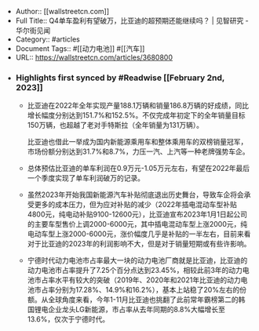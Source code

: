 - Author:: [[wallstreetcn.com]]
- Full Title:: Q4单车盈利有望破万，比亚迪的超预期还能继续吗？ | 见智研究 - 华尔街见闻
- Category:: #articles
- Document Tags:: #[[动力电池]] #[[汽车]]
- URL:: https://wallstreetcn.com/articles/3680800
- ### Highlights first synced by #Readwise [[February 2nd, 2023]]
    - 比亚迪在2022年全年实现产量188.1万辆和销量186.8万辆的好成绩，同比增长幅度分别达到151.7%和152.5%。不仅完成年初定下的全年销量目标150万辆，也超越了老对手特斯拉（全年销量为131万辆）。
      
      
      比亚迪也借此一举成为国内新能源乘用车和整体乘用车的双榜销量冠军，市场份额分别达到31.7%和8.7%，力压一汽、上汽等一种老牌强势车企。
    - 总体预估比亚迪的单车利润在0.9万元-1.05万元左右，有望在2022年最后一个季度实现了单车利润破万的记录。
    - 虽然2023年开始我国新能源汽车补贴彻底退出历史舞台，导致车企将会承受更多的成本压力，但为应对补贴的减少（2022年插电混动车型补贴4800元，纯电动补贴9100-12600元），比亚迪宣布2023年1月1日起公司的主要车型售价上调2000-6000元，其中插电混动车型上涨2000元，纯电动车型上涨2000-6000元，涨价幅度几乎是补贴的一半左右，目前来看对于比亚迪的2023年的利润影响不大，但是对于销量短期或有些许影响。
    - 宁德时代动力电池市占率最大一块的动力电池厂商就是比亚迪，比亚迪的动力电池市占率提升了7.25个百分点达到23.45%，相较此前3年的动力电池市占率水平有较大的突破（2019年、2020年和2021年比亚迪的动力电池市占率分别为17.28%、14.9%和16.2%），基本上站稳了20%左右的份额。从全球角度来看，今年1-11月比亚迪也挑翻了此前常年霸榜第二的韩国锂电企业龙头LG新能源，市占率从去年同期的8.8%大幅增长至13.6%，仅次于宁德时代。
